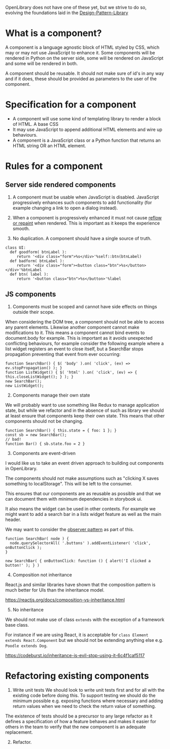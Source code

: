 OpenLibrary does not have one of these yet, but we strive to do so, evolving the foundations laid in the [Design-Pattern-Library](Design-Pattern-Library)

# What is a component?

A component is a language agnostic block of HTML styled by CSS, which may or may not use JavaScript to enhance it. Some components will be rendered in Python on the server side, some will be rendered on JavaScript and some will be rendered in both.

A component should be reusable. It should not make sure of id's in any way and if it does, these should be provided as parameters to the user of the component.

# Specification for a component

- A component will use some kind of templating library to render a block of HTML. A base CSS
- It may use JavaScript to append additional HTML elements and wire up behaviours.
- A component is a JavaScript class or a Python function that returns an HTML string OR an HTML element.

# Rules for a component

## Server side rendered components
1. A component must be usable when JavaScript is disabled. JavaScript progressively enhances such components to add functionality (for example changing a link to open a dialog instead).

2. When a component is progressively enhanced it  must not cause [reflow or repaint](https://javascript.tutorialhorizon.com/2015/06/06/what-are-reflows-and-repaints-and-how-to-avoid-them/) when rendered. This is important as it keeps the experience smooth.

3. No duplication. A component should have a single source of truth. 
```
class UI:
  def goodform( btnLabel ):
     return '<div class="form">%s</div>'%self::btn(btnLabel)
  def badform( btnLabel ):
     return '<div class="form"><button class="btn">%s</button></div>'%btnLabel
  def btn( label ):
     return '<button class="btn">%s</button>'%label

```

## JS components
1.   Components must be scoped and cannot have side effects on things outside their scope.

When considering the DOM tree, a component should not be able to access any parent elements. Likewise another component cannot make modifications to it.  This means a component cannot bind events to document.body for example. This is important as it avoids unexpected conflicting behaviours, for example consider the following example where a list widget registers an event to close itself, but a SearchBar stops propagation preventing that event from ever occurring:

```
function SearchBar() { $( 'body' ).on( 'click', (ev) => ev.stopPropagation() ); }
function ListWidget() { $( 'html' ).on( 'click', (ev) => { this.closeListWidget(); } ); }
new SearchBar();
new ListWidget();
```

2. Components manage their own state

We will probably want to use something like Redux to manage application state, but while we refactor and in the absence of such as library we should at least ensure that components keep their own state. This means that other components should not be changing.

```
function SearchBar() { this.state = { foo: 1 }; }
const sb = new SearchBar();
// bad!
function Bar() { sb.state.foo = 2 }
```


3. Components are event-driven

I would like us to take an event driven approach to building out components in OpenLibrary. 

The components should not make assumptions such as "clicking X saves something to localStorage". This will be left to the consumer.

This ensures that our components are as reusable as possible and that we can document them with minimum dependencies in storybook ui.

It also means the widget can be used in other contexts. For example we might want to add a search bar in a lists widget feature as well as the main header.

We may want to consider the [observer pattern](https://en.wikipedia.org/wiki/Observer_pattern) as part of this.

```
function SearchBar( node ) {
  node.querySelectorAll( '.buttons' ).addEventListener( 'click', onButtonClick );
}

new SearchBar( { onButtonClick: function () { alert('I clicked a button!' ); } )
```

4. Composition not inheritance

React.js and similar libraries have shown that the composition pattern is much better for UIs than the inheritance model. 

https://reactjs.org/docs/composition-vs-inheritance.html

5. No inheritance

We should not make use of class `extends` with the exception of a framework base class.

For instance if we are using React, it is acceptable for `class Element extends React.Component` but we should not be extending anything else e.g. `Poodle extends Dog`.

https://codeburst.io/inheritance-is-evil-stop-using-it-6c4f1caf5117

# Refactoring existing components

1. Write unit tests
We should look to write unit tests first and for all with the existing code before doing this. To support testing we should do the minimum possible e.g. exposing functions where necessary and adding return values when we need to check the return value of something.

The existence of tests should be a precursor to any large refactor as it defines a specification of how a feature behaves and makes it easier for others in the team to verify that the new component is an adequate replacement.

2. Refactor.
